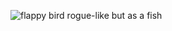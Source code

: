 ![flappy bird rogue-like but as a fish](https://github.com/[username]/[reponame]/blob/[branch]/image.jpg?raw=true)
